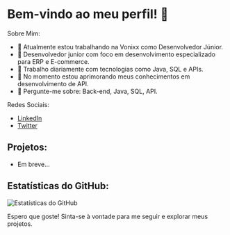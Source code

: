 # Bem-vindo ao meu perfil! 👋

Sobre Mim:

- 🔭 Atualmente estou trabalhando na Vonixx como Desenvolvedor Júnior.
- 👯 Desenvolvedor junior com foco em desenvolvimento especializado para ERP e E-commerce.
- 🤔 Trabalho diariamente com tecnologias como Java, SQL e APIs.
- 🌱 No momento estou aprimorando meus conhecimentos em desenvolvimento de API.
- 💬 Pergunte-me sobre: Back-end, Java, SQL, API.

Redes Sociais:

- [LinkedIn](https://www.linkedin.com/in/guilherme-braga-38b3871a2?utm_source=share&utm_campaign=share_via&utm_content=profile&utm_medium=ios_app)
- [Twitter](https://www.instagram.com/guibragc?igsh=OGQ5ZDc2ODk2ZA%3D%3D&utm_source=qr)

## Projetos:

- Em breve...

## Estatísticas do GitHub:

![Estatísticas do GitHub](https://github-readme-stats.vercel.app/api?Guilhermebragac%C3%A1rio&show_icons=true&theme=dark)

Espero que goste! Sinta-se à vontade para me seguir e explorar meus projetos.


